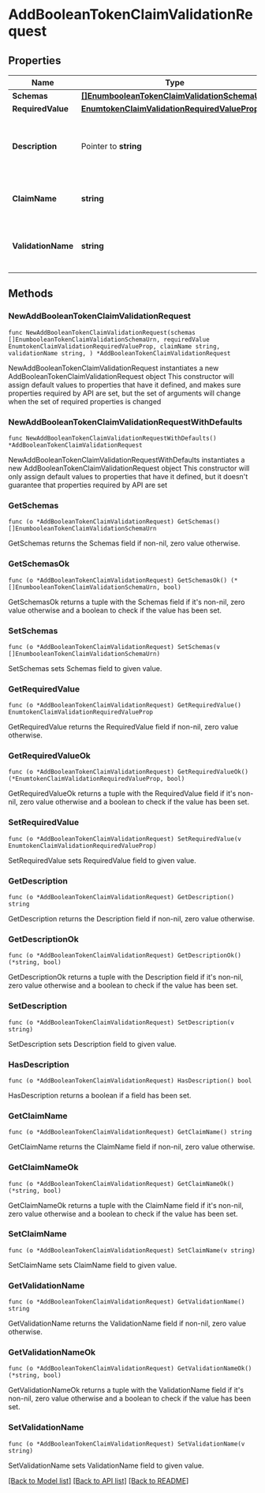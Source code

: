 # AddBooleanTokenClaimValidationRequest

## Properties

Name | Type | Description | Notes
------------ | ------------- | ------------- | -------------
**Schemas** | [**[]EnumbooleanTokenClaimValidationSchemaUrn**](EnumbooleanTokenClaimValidationSchemaUrn.md) |  | 
**RequiredValue** | [**EnumtokenClaimValidationRequiredValueProp**](EnumtokenClaimValidationRequiredValueProp.md) |  | 
**Description** | Pointer to **string** | A description for this Token Claim Validation | [optional] 
**ClaimName** | **string** | The name of the claim to be validated. | 
**ValidationName** | **string** | Name of the new Token Claim Validation | 

## Methods

### NewAddBooleanTokenClaimValidationRequest

`func NewAddBooleanTokenClaimValidationRequest(schemas []EnumbooleanTokenClaimValidationSchemaUrn, requiredValue EnumtokenClaimValidationRequiredValueProp, claimName string, validationName string, ) *AddBooleanTokenClaimValidationRequest`

NewAddBooleanTokenClaimValidationRequest instantiates a new AddBooleanTokenClaimValidationRequest object
This constructor will assign default values to properties that have it defined,
and makes sure properties required by API are set, but the set of arguments
will change when the set of required properties is changed

### NewAddBooleanTokenClaimValidationRequestWithDefaults

`func NewAddBooleanTokenClaimValidationRequestWithDefaults() *AddBooleanTokenClaimValidationRequest`

NewAddBooleanTokenClaimValidationRequestWithDefaults instantiates a new AddBooleanTokenClaimValidationRequest object
This constructor will only assign default values to properties that have it defined,
but it doesn't guarantee that properties required by API are set

### GetSchemas

`func (o *AddBooleanTokenClaimValidationRequest) GetSchemas() []EnumbooleanTokenClaimValidationSchemaUrn`

GetSchemas returns the Schemas field if non-nil, zero value otherwise.

### GetSchemasOk

`func (o *AddBooleanTokenClaimValidationRequest) GetSchemasOk() (*[]EnumbooleanTokenClaimValidationSchemaUrn, bool)`

GetSchemasOk returns a tuple with the Schemas field if it's non-nil, zero value otherwise
and a boolean to check if the value has been set.

### SetSchemas

`func (o *AddBooleanTokenClaimValidationRequest) SetSchemas(v []EnumbooleanTokenClaimValidationSchemaUrn)`

SetSchemas sets Schemas field to given value.


### GetRequiredValue

`func (o *AddBooleanTokenClaimValidationRequest) GetRequiredValue() EnumtokenClaimValidationRequiredValueProp`

GetRequiredValue returns the RequiredValue field if non-nil, zero value otherwise.

### GetRequiredValueOk

`func (o *AddBooleanTokenClaimValidationRequest) GetRequiredValueOk() (*EnumtokenClaimValidationRequiredValueProp, bool)`

GetRequiredValueOk returns a tuple with the RequiredValue field if it's non-nil, zero value otherwise
and a boolean to check if the value has been set.

### SetRequiredValue

`func (o *AddBooleanTokenClaimValidationRequest) SetRequiredValue(v EnumtokenClaimValidationRequiredValueProp)`

SetRequiredValue sets RequiredValue field to given value.


### GetDescription

`func (o *AddBooleanTokenClaimValidationRequest) GetDescription() string`

GetDescription returns the Description field if non-nil, zero value otherwise.

### GetDescriptionOk

`func (o *AddBooleanTokenClaimValidationRequest) GetDescriptionOk() (*string, bool)`

GetDescriptionOk returns a tuple with the Description field if it's non-nil, zero value otherwise
and a boolean to check if the value has been set.

### SetDescription

`func (o *AddBooleanTokenClaimValidationRequest) SetDescription(v string)`

SetDescription sets Description field to given value.

### HasDescription

`func (o *AddBooleanTokenClaimValidationRequest) HasDescription() bool`

HasDescription returns a boolean if a field has been set.

### GetClaimName

`func (o *AddBooleanTokenClaimValidationRequest) GetClaimName() string`

GetClaimName returns the ClaimName field if non-nil, zero value otherwise.

### GetClaimNameOk

`func (o *AddBooleanTokenClaimValidationRequest) GetClaimNameOk() (*string, bool)`

GetClaimNameOk returns a tuple with the ClaimName field if it's non-nil, zero value otherwise
and a boolean to check if the value has been set.

### SetClaimName

`func (o *AddBooleanTokenClaimValidationRequest) SetClaimName(v string)`

SetClaimName sets ClaimName field to given value.


### GetValidationName

`func (o *AddBooleanTokenClaimValidationRequest) GetValidationName() string`

GetValidationName returns the ValidationName field if non-nil, zero value otherwise.

### GetValidationNameOk

`func (o *AddBooleanTokenClaimValidationRequest) GetValidationNameOk() (*string, bool)`

GetValidationNameOk returns a tuple with the ValidationName field if it's non-nil, zero value otherwise
and a boolean to check if the value has been set.

### SetValidationName

`func (o *AddBooleanTokenClaimValidationRequest) SetValidationName(v string)`

SetValidationName sets ValidationName field to given value.



[[Back to Model list]](../README.md#documentation-for-models) [[Back to API list]](../README.md#documentation-for-api-endpoints) [[Back to README]](../README.md)


